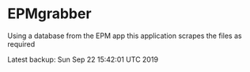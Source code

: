 # EPMgrabber
Using a database from the EPM app this application scrapes the files as required


Latest backup: Sun Sep 22 15:42:01 UTC 2019
